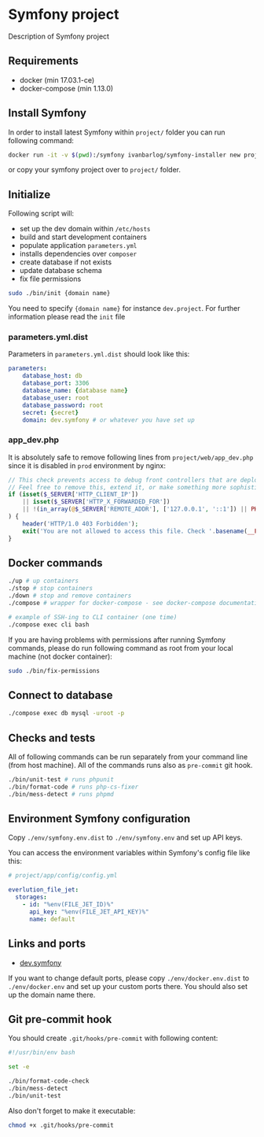 # Symfony project

Description of Symfony project

## Requirements

- docker (min 17.03.1-ce)
- docker-compose (min 1.13.0)

## Install Symfony

In order to install latest Symfony within `project/` folder you can run following command:

```bash
docker run -it -v $(pwd):/symfony ivanbarlog/symfony-installer new project && sudo chown -R $USER:$USER project
```

or copy your symfony project over to `project/` folder.

## Initialize

Following script will:
- set up the dev domain within `/etc/hosts`
- build and start development containers
- populate application `parameters.yml`
- installs dependencies over `composer`
- create database if not exists
- update database schema
- fix file permissions

```bash
sudo ./bin/init {domain name}
```

You need to specify `{domain name}` for instance `dev.project`. For further information please read the `init` file

### parameters.yml.dist

Parameters in `parameters.yml.dist` should look like this:

```yml
parameters:
    database_host: db
    database_port: 3306
    database_name: {database name}
    database_user: root
    database_password: root
    secret: {secret}
    domain: dev.symfony # or whatever you have set up
```

### app_dev.php

It is absolutely safe to remove following lines from `project/web/app_dev.php` since it is disabled in `prod` environment by nginx:

```php
// This check prevents access to debug front controllers that are deployed by accident to production servers.
// Feel free to remove this, extend it, or make something more sophisticated.
if (isset($_SERVER['HTTP_CLIENT_IP'])
    || isset($_SERVER['HTTP_X_FORWARDED_FOR'])
    || !(in_array(@$_SERVER['REMOTE_ADDR'], ['127.0.0.1', '::1']) || PHP_SAPI === 'cli-server')
) {
    header('HTTP/1.0 403 Forbidden');
    exit('You are not allowed to access this file. Check '.basename(__FILE__).' for more information.');
}
```

## Docker commands

```bash
./up # up containers
./stop # stop containers
./down # stop and remove containers
./compose # wrapper for docker-compose - see docker-compose documentation

# example of SSH-ing to CLI container (one time)
./compose exec cli bash
```

If you are having problems with permissions after running Symfony commands, please do run following command as root from your local machine (not docker container):

```bash
sudo ./bin/fix-permissions
```

## Connect to database

```bash
./compose exec db mysql -uroot -p
```

## Checks and tests

All of following commands can be run separately from your command line (from host machine). All of the commands runs also as `pre-commit` git hook.

```bash
./bin/unit-test # runs phpunit
./bin/format-code # runs php-cs-fixer
./bin/mess-detect # runs phpmd
```

## Environment Symfony configuration

Copy `./env/symfony.env.dist` to `./env/symfony.env` and set up API keys.

You can access the environment variables within Symfony's config file like this:

```yaml
# project/app/config/config.yml

everlution_file_jet:
  storages:
    - id: "%env(FILE_JET_ID)%"
      api_key: "%env(FILE_JET_API_KEY)%"
      name: default
```

## Links and ports

- [dev.symfony](http://dev.symfony/app_dev.php)

If you want to change default ports, please copy `./env/docker.env.dist` to `./env/docker.env` and set up your custom ports there. You should also set up the domain name there.

## Git pre-commit hook

You should create `.git/hooks/pre-commit` with following content:

```bash
#!/usr/bin/env bash

set -e

./bin/format-code-check
./bin/mess-detect
./bin/unit-test
```

Also don't forget to make it executable:

```bash
chmod +x .git/hooks/pre-commit
```
